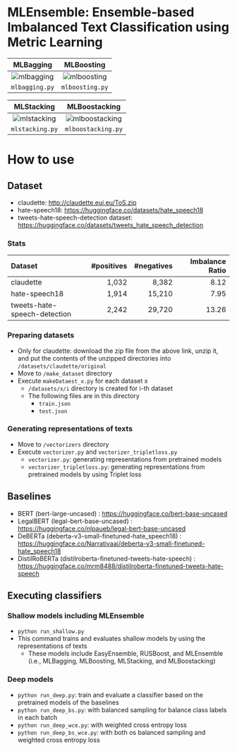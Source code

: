 # MLEnsemble: Ensemble-based Imbalanced Text Classification using Metric Learning
 
| MLBagging | MLBoosting |
:--:|:--:
| ![mlbagging](https://user-images.githubusercontent.com/24326273/167428926-4f2eab61-070a-4ad1-b740-fa09f87b4b69.png) | ![mlboosting](https://user-images.githubusercontent.com/24326273/167429014-f41a7251-4aa0-4302-b9e4-416ebec648a3.png) |
| `mlbagging.py` | `mlboosting.py` |

| MLStacking | MLBoostacking |
:--:|:--:
| ![mlstacking](https://user-images.githubusercontent.com/24326273/167429038-50d5e7c0-0834-4b20-9f36-7bd61299d460.png) | ![mlboostacking](https://user-images.githubusercontent.com/24326273/167429063-e23adaaf-d2ed-4646-9bc6-68e71ed3a4f3.png) |
| `mlstacking.py` | `mlboostacking.py` |


# How to use

## Dataset
- claudette: http://claudette.eui.eu/ToS.zip
- hate-speech18: https://huggingface.co/datasets/hate_speech18 
- tweets-hate-speech-detection dataset: https://huggingface.co/datasets/tweets_hate_speech_detection

### Stats
| Dataset | #positives | #negatives | Imbalance Ratio |
:---|---:|---:|---:
| claudette | 1,032 | 8,382| 8.12 |
| hate-speech18 | 1,914 | 15,210 | 7.95 |
| tweets-hate-speech-detection | 2,242 | 29,720 | 13.26 |

### Preparing datasets
- Only for claudette: download the zip file from the above link, unzip it, and put the contents of the unzipped directories into `/datasets/claudette/original`
- Move to `/make_dataset` directory
- Execute `makeDataest_x.py` for each dataset x
	- `/datasets/x/i` directory is created for i-th dataset
	- The following files are in this directory
		- `train.json`
		- `test.json`

### Generating representations of texts
- Move to `/vectorizers` directory
- Execute `vectorizer.py` and `vectorizer_tripletloss.py`
	- `vectorizer.py`: generating representations from pretrained models
	- `vectorizer_tripletloss.py`: generating representations from pretrained models by using Triplet loss


## Baselines
- BERT (bert-large-uncased) : https://huggingface.co/bert-base-uncased
- LegalBERT (legal-bert-base-uncased) : https://huggingface.co/nlpaueb/legal-bert-base-uncased
- DeBERTa (deberta-v3-small-finetuned-hate_speech18) : https://huggingface.co/Narrativaai/deberta-v3-small-finetuned-hate_speech18
- DistilRoBERTa (distilroberta-finetuned-tweets-hate-speech) : https://huggingface.co/mrm8488/distilroberta-finetuned-tweets-hate-speech


## Executing classifiers

### Shallow models including MLEnsemble
- `python run_shallow.py`
- This command trains and evaluates shallow models by using the representations of texts
	-  These models include EasyEnsemble, RUSBoost, and MLEnsemble (i.e., MLBagging, MLBoosting, MLStacking, and MLBoostacking)

### Deep models
- `python run_deep.py`: train and evaluate a classifier based on the pretrained models of the baselines
- `python run_deep_bs.py`: with balanced sampling for balance class labels in each batch
- `python run_deep_wce.py`: with weighted cross entropy loss
- `python run_deep_bs_wce.py`: with both os balanced sampling and weighted cross entropy loss
